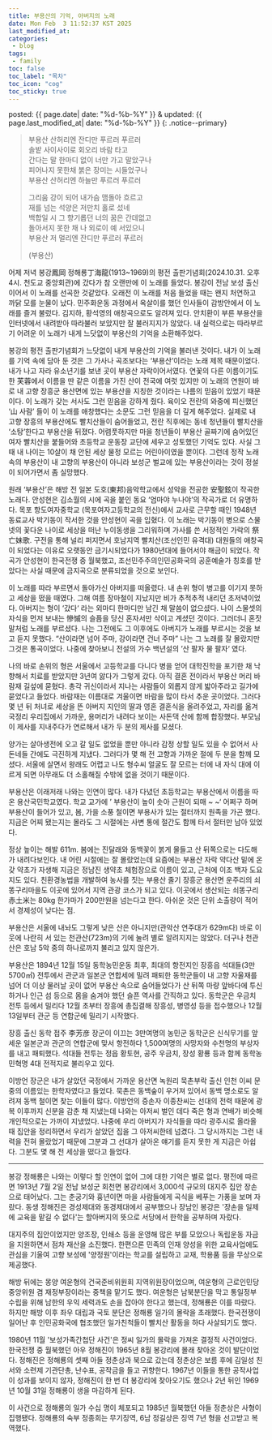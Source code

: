```yaml
---
title: 부용산의 기억, 아버지의 노래
date: Mon Feb  3 11:52:37 KST 2025
last_modified_at:
categories:
 - blog
tags:
 - family
toc: false
toc_label: "목차"
toc_icon: "cog"
toc_sticky: true
---
```


<head>
	<link rel="stylesheet" href="/resource/styles.css">
</head>

posted: {{ page.date| date: "%d-%b-%Y" }}
&amp;
updated: {{ page.last_modified_at| date: "%d-%b-%Y" }}
{: .notice--primary}
 
<blockquote>
<p>
부용산 산허리엔 잔디만 푸르러 푸르러
<br>
솔밭 사이사이로 회오리 바람 타고
<br>
간다는 말 한마디 없이 너만 가고 말았구나
<br>
피어나지 못한채 붉은 장미는 시들었구나
<br>
부용산 산허리엔 하늘만 푸르러 푸르러
</p>

<p>
그리움 강이 되어 내가슴 맴돌아 흐르고
<br>
재를 넘는 석양은 저만치 홀로 섰네
<br>
백합일 시 그 향기롭던 너의 꿈은 간데없고
<br>
돌아서지 못한 채 나 외로이 예 서있으니
<br>
부용산 저 멀리엔 잔디만 푸르러 푸르러
</p>

(부용산)
</blockquote>

 

어제 저녁 봉강鳳岡 정해룡丁海龍(1913~1969)의 평전 출판기념회(2024.10.31. 오후 4시. 천도교 중앙회관)에
갔다가 참 오랜만에 이 노래를 들었다.
봉강이 전남 보성 출신이어서 이 노래를 선곡한 것같았다.
오래전 이 노래를 처음 들었을 때는 왠지 처연하고 까닭 모를 눈물이 났다.
민주화운동 과정에서 옥살이를 했던 인사들이 감방안에서 이 노래를 즐겨 불렀다.
김지하, 황석영의 애창곡으로도 알려져 있다.
안치환이 부른 부용산을 인터넷에서 내려받아 따라불러 보았지만 잘 불러지지가 않았다.
내 실력으로는 따라부르기 어려운 이 노래가 내게 느닷없이 부용산의 기억을 소환해주었다.

봉강의 평전 출판기념회가 느닷없이 내게 부용산의 기억을 불러낸 것이다.
내가 이 노래를 기억 속에 담아 둔 것은 그 가사나 곡조보다는 ‘부용산’이라는 노래 제목 때문이었다.
내가 나고 자라 유소년기를 보낸 곳이 부용산 자락이어서였다.
연꽃의 다른 이름이기도 한 芙蓉에서 이름을 딴 같은 이름을 가진 산이 전국에 여럿 있지만 이 노래의 연원이 바로 내 고향 장흥군 용산면에 있는 부용산을 지칭한 것이라는 나름의 믿음이 있었기 때문이다.
이 노래가 갖는 서사도 그런 믿음을 강하게 줬다.
육이오 전란의 와중에 피신했던 ‘山 사람’ 들이 이 노래를 애창했다는 소문도 그런 믿음을 더 깊게 해주었다.
실제로 내 고향 장흥의 부용산에도 빨치산들이 숨어들었고, 전란 직후에는 동네 청년들이 빨치산을 ‘소탕’한다고 부용산을 뒤졌다.
어렴풋하지만 마을 청년들이 부용산 골짜기에 숨어있던 여자 빨치산을 붙들어와 초등학교 운동장 교단에 세우고 성토했던 기억도 있다.
사실 그때 내 나이는 10살이 채 안된 세상 물정 모르는 어린아이였을 뿐이다.
그런데 정작 노래 속의 부용산이 내 고향의 부용산이 아니라 보성군 벌교에 있는 부용산이라는 것이 정설이 되어가면서 좀 실망했다.

원래 ‘부용산’은 해방 전 일본 도호(東邦)음악학교에서 성악을 전공한 安聖鉉이 작곡한 노래다.
안성현은 김소월의 시에 곡을 붙인 동요 ‘엄마야 누나야’의 작곡가로 더 유명하다.
목포 항도여자중학교 (목포여자고등학교의 전신)에서 교사로 근무할 때인 1948년 동료교사 박기동이 작서한 것을 안성현이 곡을 입혔다.
이 노래는 박기동이 병으로 스물 넷의 꽃다운 나이로 세상을 떠난 누이동생을 그리워하며 가사를 쓴 서정적인 가락의 祭亡妹歌.
구전을 통해 널리 퍼지면서 호남지역 빨치산(조선인민 유격대) 대원들의 애창곡이 되었다는 이유로 오랫동안 금기시되었다가 1980년대에 들어서야 해금이 되었다.
작곡가 안성현이 한국전쟁 중 월북했고, 조선민주주의인민공화국의 공훈예술가 칭호를 받았다는 사실 때문에 금지곡으로 분류되었을 것으로 보인다.


 

이 노래를 따라 부르면서 돌아가신 아버지를 떠올렸다.
내 손위 형이 병고를 이기지 못하고 세상을 떴을 때였다.
그해 여름 장마철이 지났지만 비가 추적추적 내리던 초저녁이었다.
아버지는 형이 ‘갔다‘ 라는 외마디 한마디만 남긴 채 말씀이 없으셨다.
나이 스물셋의 자식을 먼저 보내는 慘慽의 슬픔을 당신 혼자서만 삭이고 계셨던 것이다.
그러더니 혼잣말처럼 노래를 부르셨다.
나는 그전에도 그 이후에도 아버지가 노래를 부르시는 것을 보고 듣지 못했다.
“산이라면 넘어 주마, 강이라면 건너 주마” 나는 그 노래를 잘 몰랐지만 그것은 통곡이었다.
나중에 찾아보니 전설의 가수 백년설의 ’산 팔자 물 팔자‘ 였다.


나의 바로 손위의 형은 서울에서 고등학교를 다니다 병을 얻어 대학진학을 포기한 채 낙향해서 치료를 받았지만 3년여 앓다가 그렇게 갔다.
아직 결혼 전이라서 부용산 머리 바람재 길섶에 묻혔다.
총각 귀신이라서 지나는 사람들이 외롭지 않게 밟아주라고 길가에 묻었다고 들었다.
바람재는 이름대로 겨울이면 바람을 많이 타서 추운 곳이었다.
그러다 몇 년 뒤 처녀로 세상을 뜬 아버지 지인의 딸과 영혼 결혼식을 올려주었고, 자리를 옮겨 국정리 우리집에서 가까운, 용머리가 내려다 보이는 사돈댁 산에 함께 합장했다.
부모님이 제사를 지내주다가 연로해서 내가 두 분의 제사를 모셨다.

양가는 살아생전에 오고 갈 일도 없었을 뿐만 아니라 감정 상할 일도 있을 수 없어서 사돈네들 간에도 극진하게 지냈다.
그러다가 몇 해 전 고향과 가까운 절에 두 분을 함께 모셨다.
서울에 살면서 왕래도 어렵고 나도 형수씨 얼굴도 잘 모르는 터에 내 자식 대에 이르게 되면 아무래도 더 소홀해질 수밖에 없을 것이기 때문이다.


부용산은 이래저래 나와는 인연이 많다.
내가 다녔던 초등학교는 부용산에서 이름을 따온 용산국민학교였다.
학교 교가에 ’ 부용산이 높이 솟아 근원이 되매 ~ ~‘ 어쩌구 하며 부용산이 들어가 있고, 봄, 가을 소풍 철이면 부용사가 있는 절터까지 원족을 가곤 했다.
지금은 어찌 됐는지는 몰라도 그 시절에는 사변 통에 절간도 함께 타서 절터만 남아 있었다.

정상 높이는 해발 611m.
봄에는 진달래와 동백꽃이 붉게 물들고 산 뒤쪽으로는 다도해가 내려다보인다.
내 어린 시절에는 잘 몰랐었는데 요즘에는 부용산 자락 약다산 밑에 온갖 약초가 자생해 지금은 정남진 생약초 체험장으로 이름이 있고, 근처에 이조 백자 도요지도 있다.
친환경농법을 개발하여 농사를 짓는 부용산 줄기 장흥군 용산면 운주리의 쇠똥구리마을도 이곳에 있어서 지역 관광 코스가 되고 있다.
이곳에서 생산되는 쇠똥구리 赤土米는 80kg 한가마가 200만원을 넘는다고 한다.
아쉬운 것은 단위 소출량이 적어서 경제성이 낮다는 점.


부용산은 서울에 내놔도 그렇게 낮은 산은 아니지만(관악산 연주대가 629m다) 바로 이웃에 나란히 서 있는 천관산(723m)의 기에 눌려 별로 알려지지는 않았다.
더구나 천관산은 호남 5악 중의 하나로까지 불리고 있지 않은가.


부용산은 1894년 12월 15일 동학농민운동 최후, 최대의 항전지인 장흥읍 석대들(3만 5700㎡) 전투에서 관군과 일본군 연합세에 밀려 패퇴한 동학군들이 내 고향 자울재를 넘어 더 이상 물러날 곳이 없어 부용산 속으로 숨어들었다가 산 뒤쪽 마량 앞바다에 투신하거나 인근 섬 등으로 몸을 숨겨야 했던 슬픈 역사를 간직하고 있다.
동학군은 우금치 전투 등에서 밀리다 12월 초부터 장흥에 총집결해 장흥성, 병영성 등을 접수했으나 12월13일부터 관군 등 연합군에 밀리기 시작했다.


장흥 출신 동학 접주 李芳彦 장군이 이끄는 3만여명의 농민군 동학군은 신식무기를 앞세운 일본군과 관군의 연합군에 맞서 항전하다 1,500여명의 사망자와 수천명의 부상자를 내고 패퇴했다.
석대들 전투는 정읍 황토현, 공주 우금치, 장성 황룡 등과 함께 동학농민혁명 4대 전적지로 불리우고 있다.


이방언 장군은 내가 살았던 국정에서 가까운 용산면 녹원리 묵촌부락 출신 인천 이씨 문중의 이름있는 한학자였다고 들었다.
묵촌은 동백숲이 우거져 있어서 동백 명소로도 알려져 동백 철이면 찾는 이들이 많다.
이방언의 증손자 이종찬씨는 선대의 전력 때문에 광복 이후까지 신분을 감춘 채 지냈는데 나와는 아저씨 벌인 데다 죽은 형과 연배가 비슷해 개인적으로는 가까이 지냈었다.
나중에 우리 아버지가 자식들을 따라 광주시로 올라올 때 집안을 정리하면서 우리가 살았던 집을 그 아저씨한테 넘겼다.
그 당시까지는 그런 내력을 전혀 몰랐었기 때문에 그분과 그 선대가 살아온 얘기를 듣지 못한 게 지금은 아쉽다.
그분도 몇 해 전 세상을 떴다고 들었다.


<hr> 
봉강 정해룡은 나와는 이렇다 할 인연이 없어 그에 대한 기억은 별로 없다.
평전에 따르면 1913년 7월 2일 전남 보성군 회천면 봉강리에서 3,000석 규모의 대지주 집안 장손으로 태어났다.
그는 춘궁기와 흉년이면 마을 사람들에게 곡식을 베푸는 가풍을 보며 자랐다.
동생 정해진은 경성제대와 동경제대에서 공부했으나 장남인 봉강은 '장손을 일제에 교육을 맡길 수 없다'는 할아버지의 뜻으로 서당에서 한학을 공부하며 자랐다.


대지주의 집안이었지만 양조장, 인쇄소 등을 운영해 많은 부를 모았으나 독립운동 자금을 지원하면서 점차 재산을 소진했다.
한편으론 민족의 인재 양성을 위한 교육사업에도 관심을 기울여 고향 보성에 '양정원'이라는 학교를 설립하고 교재, 학용품 등을 무상으로 제공했다.


해방 뒤에는 몽양 여운형의 건국준비위원회 지역위원장이었으며, 여운형의 근로인민당 중앙위원 겸 재정부장이라는 중책을 맡기도 했다.
여운형은 남북분단을 막고 통일정부 수립을 위해 남한의 우익 세력과도 손을 잡아야 한다고 했는데, 정해룡은 이를 따랐다.
하지만 해방 이후 좌우 대립과 국토 분단은 정해룡 일가의 몰락을 초래했다.
한국전쟁이 일어난 후 인민공화국에 협조했던 일가친척들이 빨치산 활동을 하다 사살되기도 했다.


1980년 11월 '보성가족간첩단 사건'은 정씨 일가의 몰락을 가져온 결정적 사건이었다.
한국전쟁 중 월북했던 아우 정해진이 1965년 8월 봉강리에 몰래 찾아온 것이 발단이었다.
정해진은 정해룡의 셋째 아들 정춘상과 북으로 갔는데 정춘상은 보름 후에 김일성 친서와 소련제 기관단총, 난수표, 공작금을 들고 귀향한다.
1967년 이들을 통한 공작사업이 성과를 보이지 않자, 정해진이 한 번 더 봉강리에 찾아오기도 했으나 2년 뒤인 1969년 10월 31일 정해룡이 생을 마감하게 된다.


이 사건으로 정해룡의 일가 수십 명이 체포되고 1985년 월북했던 아들 정춘상은 사형이 집행됐다.
정해룡의 숙부 정종희는 무기징역, 6남 정길상은 징역 7년 형을 선고받고 복역했다.


 
